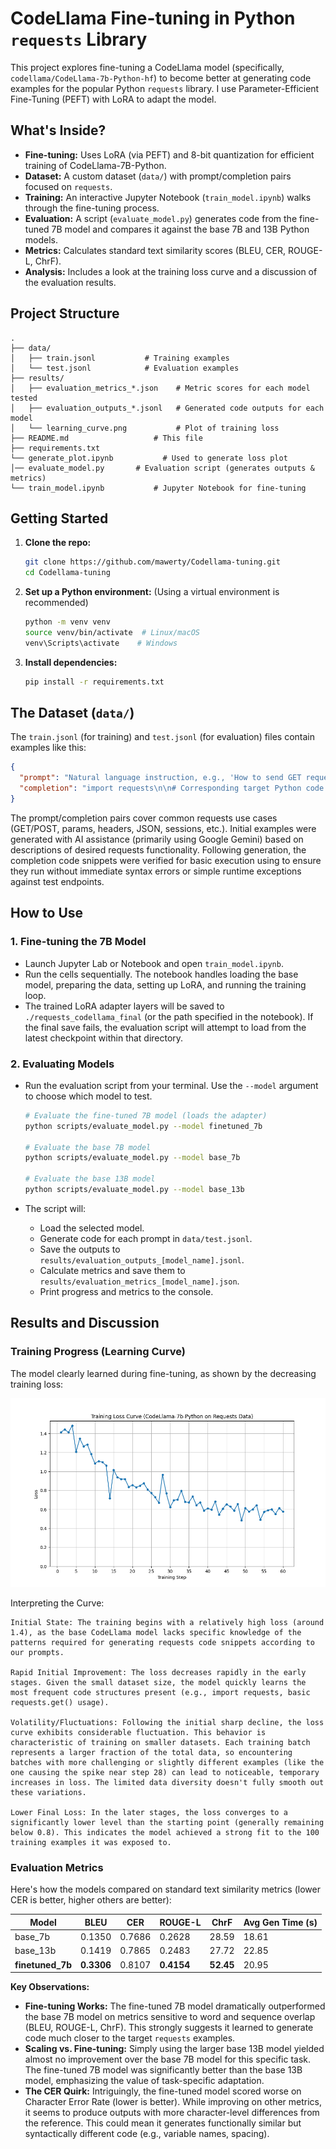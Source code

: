 # CodeLlama Fine-tuning in Python `requests` Library

This project explores fine-tuning a CodeLlama model (specifically, `codellama/CodeLlama-7b-Python-hf`) to become better at generating code examples for the popular Python `requests` library. I use Parameter-Efficient Fine-Tuning (PEFT) with LoRA to adapt the model.

## What's Inside?

*   **Fine-tuning:** Uses LoRA (via PEFT) and 8-bit quantization for efficient training of CodeLlama-7B-Python.
*   **Dataset:** A custom dataset (`data/`) with prompt/completion pairs focused on `requests`.
*   **Training:** An interactive Jupyter Notebook (`train_model.ipynb`) walks through the fine-tuning process.
*   **Evaluation:** A script (`evaluate_model.py`) generates code from the fine-tuned 7B model and compares it against the base 7B and 13B Python models.
*   **Metrics:** Calculates standard text similarity scores (BLEU, CER, ROUGE-L, ChrF).
*   **Analysis:** Includes a look at the training loss curve and a discussion of the evaluation results.

## Project Structure

```
.
├── data/
│   ├── train.jsonl           # Training examples
│   └── test.jsonl            # Evaluation examples
├── results/
│   ├── evaluation_metrics_*.json    # Metric scores for each model tested
│   ├── evaluation_outputs_*.jsonl   # Generated code outputs for each model
│   └── learning_curve.png           # Plot of training loss
├── README.md                   # This file
├── requirements.txt
└── generate_plot.ipynb           # Used to generate loss plot
│── evaluate_model.py       # Evaluation script (generates outputs & metrics)
└── train_model.ipynb           # Jupyter Notebook for fine-tuning
```

## Getting Started

1.  **Clone the repo:**
    ```bash
    git clone https://github.com/mawerty/Codellama-tuning.git
    cd Codellama-tuning
    ```
2.  **Set up a Python environment:** (Using a virtual environment is recommended)
    ```bash
    python -m venv venv
    source venv/bin/activate  # Linux/macOS
    venv\Scripts\activate    # Windows
    ```
3.  **Install dependencies:**
    ```bash
    pip install -r requirements.txt
    ```

## The Dataset (`data/`)

The `train.jsonl` (for training) and `test.jsonl` (for evaluation) files contain examples like this:

```json
{
  "prompt": "Natural language instruction, e.g., 'How to send GET request with params?'",
  "completion": "import requests\n\n# Corresponding target Python code...\nresponse = requests.get(...)\nprint(...)"
}
```

The prompt/completion pairs cover common requests use cases (GET/POST, params, headers, JSON, sessions, etc.). Initial examples were generated with AI assistance (primarily using Google Gemini) based on descriptions of desired requests functionality. Following generation, the completion code snippets were verified for basic execution using to ensure they run without immediate syntax errors or simple runtime exceptions against test endpoints.

## How to Use

### 1. Fine-tuning the 7B Model
*   Launch Jupyter Lab or Notebook and open `train_model.ipynb`.
*   Run the cells sequentially. The notebook handles loading the base model, preparing the data, setting up LoRA, and running the training loop.
*   The trained LoRA adapter layers will be saved to `./requests_codellama_final` (or the path specified in the notebook). If the final save fails, the evaluation script will attempt to load from the latest checkpoint within that directory.

### 2. Evaluating Models

*   Run the evaluation script from your terminal. Use the `--model` argument to choose which model to test.

    ```bash
    # Evaluate the fine-tuned 7B model (loads the adapter)
    python scripts/evaluate_model.py --model finetuned_7b

    # Evaluate the base 7B model
    python scripts/evaluate_model.py --model base_7b

    # Evaluate the base 13B model
    python scripts/evaluate_model.py --model base_13b
    ```
*   The script will:
    *   Load the selected model.
    *   Generate code for each prompt in `data/test.jsonl`.
    *   Save the outputs to `results/evaluation_outputs_[model_name].jsonl`.
    *   Calculate metrics and save them to `results/evaluation_metrics_[model_name].json`.
    *   Print progress and metrics to the console.

## Results and Discussion

### Training Progress (Learning Curve)

The model clearly learned during fine-tuning, as shown by the decreasing training loss:

![Learning Curve](results/learning_curve.png)

Interpreting the Curve:

    Initial State: The training begins with a relatively high loss (around 1.4), as the base CodeLlama model lacks specific knowledge of the patterns required for generating requests code snippets according to our prompts.

    Rapid Initial Improvement: The loss decreases rapidly in the early stages. Given the small dataset size, the model quickly learns the most frequent code structures present (e.g., import requests, basic requests.get() usage).

    Volatility/Fluctuations: Following the initial sharp decline, the loss curve exhibits considerable fluctuation. This behavior is characteristic of training on smaller datasets. Each training batch represents a larger fraction of the total data, so encountering batches with more challenging or slightly different examples (like the one causing the spike near step 28) can lead to noticeable, temporary increases in loss. The limited data diversity doesn't fully smooth out these variations.

    Lower Final Loss: In the later stages, the loss converges to a significantly lower level than the starting point (generally remaining below 0.8). This indicates the model achieved a strong fit to the 100 training examples it was exposed to.


### Evaluation Metrics

Here's how the models compared on standard text similarity metrics (lower CER is better, higher others are better):

| Model         | BLEU    | CER     | ROUGE-L | ChrF    | Avg Gen Time (s) |
|---------------|---------|---------|---------|---------|-----------------|
| base_7b       | 0.1350  | 0.7686  | 0.2628  | 28.59   | 18.61           |
| base_13b      | 0.1419  | 0.7865  | 0.2483  | 27.72   | 22.85           |
| **finetuned_7b**| **0.3306**| 0.8107  | **0.4154**| **52.45** | 20.95           |

**Key Observations:**

*   **Fine-tuning Works:** The fine-tuned 7B model dramatically outperformed the base 7B model on metrics sensitive to word and sequence overlap (BLEU, ROUGE-L, ChrF). This strongly suggests it learned to generate code much closer to the target `requests` examples.
*   **Scaling vs. Fine-tuning:** Simply using the larger base 13B model yielded almost no improvement over the base 7B model for this specific task. The fine-tuned 7B model was significantly better than the base 13B model, emphasizing the value of task-specific adaptation.
*   **The CER Quirk:** Intriguingly, the fine-tuned model scored worse on Character Error Rate (lower is better). While improving on other metrics, it seems to produce outputs with more character-level differences from the reference. This could mean it generates functionally similar but syntactically different code (e.g., variable names, spacing).